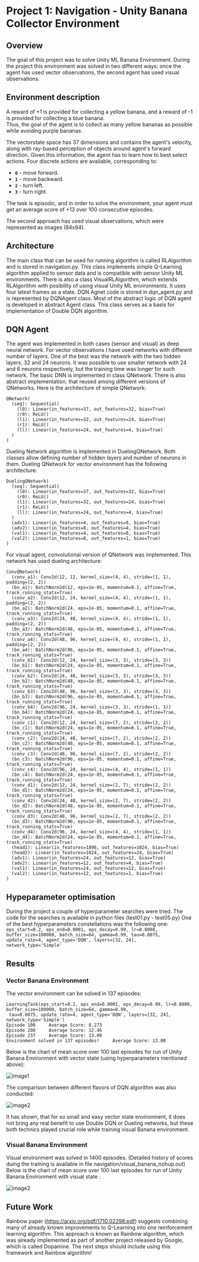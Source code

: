 # Project 1: Navigation - Unity Banana Collector Environment

## Overview

The goal of this project was to solve Unity ML Banana Environment. 
During the project this environment was solved in two different ways: once the agent has used  vector observations, the second agent has used visual observations.

## Environment description
A reward of +1 is provided for collecting a yellow banana, and a reward of -1 is provided for collecting a blue banana.  
Thus, the goal of the agent is to collect as many yellow bananas as possible while avoiding purple bananas.  

The vectorstate space has 37 dimensions and contains the agent's velocity, along with ray-based perception of objects around agent's forward direction.  Given this information, the agent has to learn how to best select actions.  Four discrete actions are available, corresponding to:
- **`0`** - move forward.
- **`1`** - move backward.
- **`2`** - turn left.
- **`3`** - turn right.

The task is episodic, and in order to solve the environment, your agent must get an average score of +13 over 100 consecutive episodes.

The second approach has used visual observations, which were represented as images (84x84).

## Architecture

The main class that can be used for running algorithm is called RLAlgorithm and is stored in navigation.py. 
This class implements simple Q-Learning algorithm applied to sensor data and is compatible with sensor Unity ML environments. 
There is also a class VisualRLAlgorithm, which extends RLAlgorithm with posibility of using visual Unity ML environments. 
It uses four latest frames as a state. 
DQN Agnet code is stored in dqn_agent.py and is represented by DQNAgent class. Most of the abstract logic of DQN agent is developed in abstract Agent class. 
This class serves as a basis for implementation of Double DQN algorithm. 

## DQN Agent

The agent was implemented in both cases (sensor and visual) as deep neural network. 
For vector observations I have used networks with different number of layers.
One of the best was the network with the two hidden layers, 32 and 24 neurons. 
It was possible to use smaller network with 24 and 6 neurons respectively, but the training time was longer for such network. 
The basic DNN is implemented in class QNetwork. There is also abstract implementation, that reused among different versions of QNetworks.
Here is the architecture of simple QNetwork:
```
QNetwork(
  (seq): Sequential(
    (l0): Linear(in_features=37, out_features=32, bias=True)
    (r0): ReLU()
    (l1): Linear(in_features=32, out_features=24, bias=True)
    (r1): ReLU()
    (ll): Linear(in_features=24, out_features=4, bias=True)
  )
)
```
Dueling Network algorithm is implemented in DuelingQNetwork. Both classes allow defining number of hidden layers and number of neurons in them. 
Dueling QNetwork for vector environment has the following architecture:
```
DuelingQNetwork(
  (seq): Sequential(
    (l0): Linear(in_features=37, out_features=32, bias=True)
    (r0): ReLU()
    (l1): Linear(in_features=32, out_features=24, bias=True)
    (r1): ReLU()
    (ll): Linear(in_features=24, out_features=4, bias=True)
  )
  (adv1): Linear(in_features=4, out_features=8, bias=True)
  (adv2): Linear(in_features=8, out_features=4, bias=True)
  (val1): Linear(in_features=4, out_features=8, bias=True)
  (val2): Linear(in_features=8, out_features=1, bias=True)
)
```
For visual agent, convolutional version of QNetwork was implemented. 
This network has used dueling architecture:
```
ConvQNetwork(
  (conv_a1): Conv2d(12, 12, kernel_size=(4, 4), stride=(1, 1), padding=(2, 2))
  (bn_a1): BatchNorm2d(12, eps=1e-05, momentum=0.1, affine=True, track_running_stats=True)
  (conv_a2): Conv2d(12, 24, kernel_size=(4, 4), stride=(1, 1), padding=(2, 2))
  (bn_a2): BatchNorm2d(24, eps=1e-05, momentum=0.1, affine=True, track_running_stats=True)
  (conv_a3): Conv2d(24, 48, kernel_size=(4, 4), stride=(1, 1), padding=(2, 2))
  (bn_a3): BatchNorm2d(48, eps=1e-05, momentum=0.1, affine=True, track_running_stats=True)
  (conv_a4): Conv2d(48, 96, kernel_size=(4, 4), stride=(1, 1), padding=(2, 2))
  (bn_a4): BatchNorm2d(96, eps=1e-05, momentum=0.1, affine=True, track_running_stats=True)
  (conv_b1): Conv2d(12, 24, kernel_size=(3, 3), stride=(3, 3))
  (bn_b1): BatchNorm2d(24, eps=1e-05, momentum=0.1, affine=True, track_running_stats=True)
  (conv_b2): Conv2d(24, 48, kernel_size=(3, 3), stride=(3, 3))
  (bn_b2): BatchNorm2d(48, eps=1e-05, momentum=0.1, affine=True, track_running_stats=True)
  (conv_b3): Conv2d(48, 96, kernel_size=(3, 3), stride=(3, 3))
  (bn_b3): BatchNorm2d(96, eps=1e-05, momentum=0.1, affine=True, track_running_stats=True)
  (conv_b4): Conv2d(96, 24, kernel_size=(3, 3), stride=(1, 1))
  (bn_b4): BatchNorm2d(24, eps=1e-05, momentum=0.1, affine=True, track_running_stats=True)
  (conv_c1): Conv2d(12, 24, kernel_size=(7, 2), stride=(2, 2))
  (bn_c1): BatchNorm2d(24, eps=1e-05, momentum=0.1, affine=True, track_running_stats=True)
  (conv_c2): Conv2d(24, 48, kernel_size=(7, 2), stride=(2, 2))
  (bn_c2): BatchNorm2d(48, eps=1e-05, momentum=0.1, affine=True, track_running_stats=True)
  (conv_c3): Conv2d(48, 96, kernel_size=(7, 2), stride=(2, 2))
  (bn_c3): BatchNorm2d(96, eps=1e-05, momentum=0.1, affine=True, track_running_stats=True)
  (conv_c4): Conv2d(96, 24, kernel_size=(4, 4), stride=(1, 1))
  (bn_c4): BatchNorm2d(24, eps=1e-05, momentum=0.1, affine=True, track_running_stats=True)
  (conv_d1): Conv2d(12, 24, kernel_size=(2, 7), stride=(2, 2))
  (bn_d1): BatchNorm2d(24, eps=1e-05, momentum=0.1, affine=True, track_running_stats=True)
  (conv_d2): Conv2d(24, 48, kernel_size=(2, 7), stride=(2, 2))
  (bn_d2): BatchNorm2d(48, eps=1e-05, momentum=0.1, affine=True, track_running_stats=True)
  (conv_d3): Conv2d(48, 96, kernel_size=(2, 7), stride=(2, 2))
  (bn_d3): BatchNorm2d(96, eps=1e-05, momentum=0.1, affine=True, track_running_stats=True)
  (conv_d4): Conv2d(96, 24, kernel_size=(4, 4), stride=(1, 1))
  (bn_d4): BatchNorm2d(24, eps=1e-05, momentum=0.1, affine=True, track_running_stats=True)
  (head1): Linear(in_features=1896, out_features=1024, bias=True)
  (head2): Linear(in_features=1024, out_features=24, bias=True)
  (adv1): Linear(in_features=24, out_features=12, bias=True)
  (adv2): Linear(in_features=12, out_features=4, bias=True)
  (val1): Linear(in_features=24, out_features=12, bias=True)
  (val2): Linear(in_features=12, out_features=1, bias=True)
)
```


## Hypeparameter optimisation

During the project a couple of hyperparameter searches were tried. 
The code for the searches is available in python files (test01.py - test05.py)
One of the best hyperparameters constellations was the following one:
`eps_start=0.2, eps_end=0.0001, eps_decay=0.99, lr=0.0008, buffer_size=100000, batch_size=64, gamma=0.99,
  tau=0.0075, update_rate=4, agent_type='DQN', layers=[32, 24], network_type='Simple'`

## Results

### Vector Banana Environment

The vector environment can be solved in 137 episodes: 
```
LearningTask(eps_start=0.2, eps_end=0.0001, eps_decay=0.99, lr=0.0008, buffer_size=100000, batch_size=64, gamma=0.99,
 tau=0.0075, update_rate=4, agent_type='DQN', layers=[32, 24], network_type='Simple')
Episode 100     Average Score: 8.273
Episode 200     Average Score: 12.46
Episode 237     Average Score: 13.00
Environment solved in 137 episodes!     Average Score: 13.00
```
Below is the chart of mean score over 100 last episodes for run of Unity Banana Environment with vector state (using hyperparameters mentioned above):


![image1](https://raw.githubusercontent.com/mshtelma/Udacity-Deep-Reinforcement-Learning-ND-Projects/master/navigation/best_vector_banana.png)

The comparison between different flavors of DQN algorithm was also conducted:

![image2](https://raw.githubusercontent.com/mshtelma/Udacity-Deep-Reinforcement-Learning-ND-Projects/master/navigation/algo_comparison_scores.png)

It has shown, that for so small and easy vector state environment, it does not bring any real benefit to use Double DQN or Dueling networks, but these both technics played crucial role while training visual Banana environment. 



### Visual Banana Environment

Visual environment was solved in 1400 episodes. 
(Detailed history of scores duing the training is available in file navigation/visual_banana_nohup.out)
Below is the chart of mean score over 100 last episodes for run of Unity Banana Environment with visual state :


![image2](https://raw.githubusercontent.com/mshtelma/Udacity-Deep-Reinforcement-Learning-ND-Projects/master/navigation/visual_banana_scores.png)


## Future Work
Rainbow paper (https://arxiv.org/pdf/1710.02298.pdf) suggests combining many of already known improvements to Q-Learning into one reinforcement learning algorithm.
This approach is known as Rainbow algorithm, which was already implemented as part of another project released by Google, which is called Dopamine. 
The next steps should include using this framework and Rainbow algorithm!